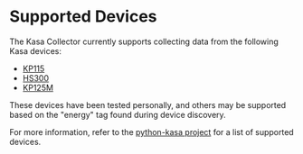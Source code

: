 # Supported Devices

The Kasa Collector currently supports collecting data from the following Kasa devices:

- [KP115](https://www.kasasmart.com/us/products/smart-plugs/kasa-smart-plug-slim-energy-monitoring-kp115)
- [HS300](https://www.kasasmart.com/us/products/smart-plugs/kasa-smart-wi-fi-power-strip-hs300)
- [KP125M](https://www.tp-link.com/us/home-networking/smart-plug/kp125m/)

These devices have been tested personally, and others may be supported based on the "energy" tag found during device discovery.

For more information, refer to the [python-kasa project](https://github.com/python-kasa/python-kasa) for a list of supported devices.